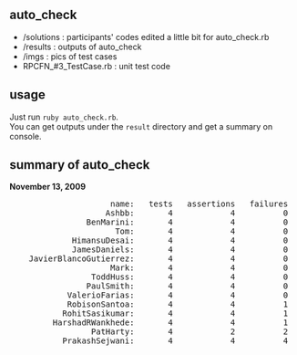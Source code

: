 auto_check
----------

- /solutions : participants' codes edited a little bit for auto_check.rb
- /results   : outputs of auto_check
- /imgs      : pics of test cases
- RPCFN_#3_TestCase.rb : unit test code

usage
-----
Just run `ruby auto_check.rb`.   
You can get outputs under the `result` directory and get a summary on console.


summary of auto_check
---------------------

**November 13, 2009**

<pre>
                     name:   tests   assertions   failures   errors   skips
                    Ashbb:       4            4          0        0       0
                BenMarini:       4            4          0        0       0
                      Tom:       4            4          0        0       0
             HimansuDesai:       4            4          0        0       0
             JamesDaniels:       4            4          0        0       0
    JavierBlancoGutierrez:       4            4          0        0       0
                     Mark:       4            4          0        0       0
                 ToddHuss:       4            4          0        0       0
                PaulSmith:       4            4          0        0       0
            ValerioFarias:       4            4          0        0       0
            RobisonSantoa:       4            4          1        0       0
           RohitSasikumar:       4            4          1        0       0
         HarshadRWankhede:       4            4          1        0       0
                 PatHarty:       4            2          2        2       0
           PrakashSejwani:       4            4          4        0       0
</pre>
